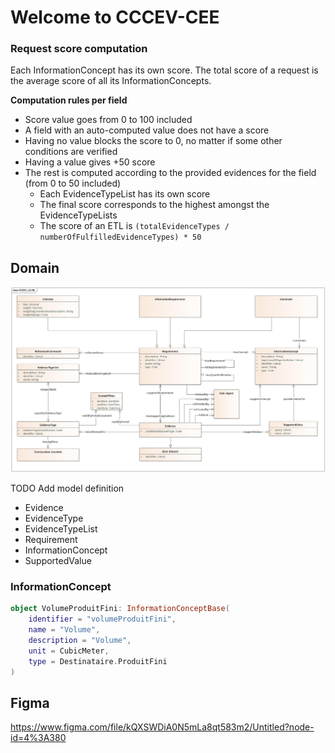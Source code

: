 # Welcome to CCCEV-CEE

### Request score computation

Each InformationConcept has its own score. The total score of a request is the average score of all its
InformationConcepts.

**Computation rules per field**

- Score value goes from 0 to 100 included
- A field with an auto-computed value does not have a score
- Having no value blocks the score to 0, no matter if some other conditions are verified
- Having a value gives +50 score
- The rest is computed according to the provided evidences for the field (from 0 to 50 included)
    - Each EvidenceTypeList has its own score
    - The final score corresponds to the highest amongst the EvidenceTypeLists
    - The score of an ETL is `(totalEvidenceTypes / numberOfFulfilledEvidenceTypes) * 50`

## Domain

![Drag Racing](cccev.jpg)

TODO Add model definition

* Evidence
* EvidenceType
* EvidenceTypeList
* Requirement
* InformationConcept
* SupportedValue

### InformationConcept

```kotlin
object VolumeProduitFini: InformationConceptBase(
    identifier = "volumeProduitFini",
    name = "Volume",
    description = "Volume",
    unit = CubicMeter,
    type = Destinataire.ProduitFini
)
```

## Figma
https://www.figma.com/file/kQXSWDiA0N5mLa8qt583m2/Untitled?node-id=4%3A380